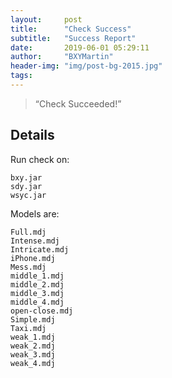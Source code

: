 ```yaml
---
layout:     post
title:      "Check Success"
subtitle:   "Success Report"
date:       2019-06-01 05:29:11
author:     "BXYMartin"
header-img: "img/post-bg-2015.jpg"
tags:
---
```


> “Check Succeeded!”


## Details

Run check on:

```
bxy.jar
sdy.jar
wsyc.jar
```

Models are:

```
Full.mdj
Intense.mdj
Intricate.mdj
iPhone.mdj
Mess.mdj
middle_1.mdj
middle_2.mdj
middle_3.mdj
middle_4.mdj
open-close.mdj
Simple.mdj
Taxi.mdj
weak_1.mdj
weak_2.mdj
weak_3.mdj
weak_4.mdj
```

